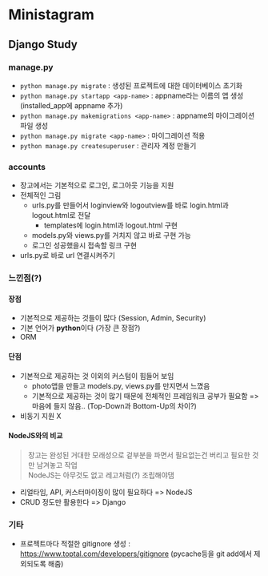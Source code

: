 # Ministagram
## Django Study
### manage.py
- `python manage.py migrate` : 생성된 프로젝트에 대한 데이터베이스 초기화
- `python manage.py startapp <app-name>` : appname라는 이름의 앱 생성(installed_app에 appname 추가)
- `python manage.py makemigrations <app-name>` : appname의 마이그레이션 파일 생성
- `python manage.py migrate <app-name>` : 마이그레이션 적용
- `python manage.py createsuperuser` : 관리자 계정 만들기

### accounts
- 장고에서는 기본적으로 로그인, 로그아웃 기능을 지원
- 전체적인 그림
  - urls.py를 만들어서 loginview와 logoutview를 바로 login.html과 logout.html로 전달
    - templates에 login.html과 logout.html 구현
  - models.py와 views.py를 거치지 않고 바로 구현 가능
  - 로그인 성공했을시 접속할 링크 구현
- urls.py로 바로 url 연결시켜주기


### 느낀점(?)
#### 장점
- 기본적으로 제공하는 것들이 많다 (Session, Admin, Security)
- 기본 언어가 **python**이다 (가장 큰 장점?)
- ORM
#### 단점
- 기본적으로 제공하는 것 이외의 커스텀이 힘들어 보임
  - photo앱을 만들고 models.py, views.py를 만지면서 느꼈음
  - 기본적으로 제공하는 것이 많기 때문에 전체적인 프레임워크 공부가 필요함 => 마음에 들지 않음.. (Top-Down과 Bottom-Up의 차이?)
- 비동기 지원 X
#### NodeJS와의 비교
> 장고는 완성된 거대한 모래성으로 겉부분을 파면서 필요없는건 버리고 필요한 것만 남겨놓고 작업  
> NodeJS는 아무것도 없고 레고처럼(?) 조립해야댐
- 리얼타임, API, 커스터마이징이 많이 필요하다 => NodeJS
- CRUD 정도만 활용한다 => Django

### 기타
- 프로젝트마다 적절한 gitignore 생성 : https://www.toptal.com/developers/gitignore (pycache등을 git add에서 제외되도록 해줌)
